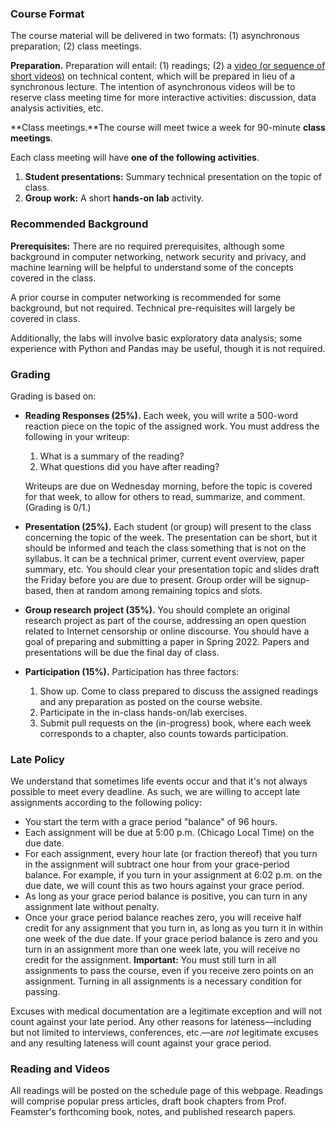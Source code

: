 ### Course Format

The course material will be delivered in two formats: (1) asynchronous
preparation; (2) class meetings.

**Preparation.** Preparation will entail: (1) readings; (2) a [video (or
sequence of short
videos)](https://www.youtube.com/playlist?list=PLpherdrLyny9vAH3GUofYRu4Ig8wY9Lho)
on technical content, which will be prepared in lieu of a synchronous
lecture. The intention of asynchronous videos will be to reserve class
meeting time for more interactive activities: discussion, data analysis
activities, etc.

**Class meetings.**The course will meet twice a week for 90-minute
**class meetings**.

Each class meeting will have **one of the following activities**.

1.  **Student presentations:** Summary technical presentation on the
    topic of class.
2.  **Group work:** A short **hands-on lab** activity.

### Recommended Background

**Prerequisites:** There are no required prerequisites, although some
background in computer networking, network security and privacy, and
machine learning will be helpful to understand some of the concepts
covered in the class.

A prior course in computer networking is recommended for some
background, but not required. Technical pre-requisites will largely be
covered in class.

Additionally, the labs will involve basic exploratory data analysis;
some experience with Python and Pandas may be useful, though it is not
required.

### Grading

Grading is based on:

- **Reading Responses (25%).** Each week, you will write a 500-word
  reaction piece on the topic of the assigned work. You must address the
  following in your writeup:
  1.  What is a summary of the reading?
  2.  What questions did you have after reading?

  Writeups are due on Wednesday morning, before the topic is covered for
  that week, to allow for others to read, summarize, and comment.
  (Grading is 0/1.)
- **Presentation (25%).** Each student (or group) will present to the
  class concerning the topic of the week. The presentation can be short,
  but it should be informed and teach the class something that is not on
  the syllabus. It can be a technical primer, current event overview,
  paper summary, etc. You should clear your presentation topic and
  slides draft the Friday before you are due to present. Group order
  will be signup-based, then at random among remaining topics and slots.
- **Group research project (35%).** You should complete an original
  research project as part of the course, addressing an open question
  related to Internet censorship or online discourse. You should have a
  goal of preparing and submitting a paper in Spring 2022. Papers and
  presentations will be due the final day of class.
- **Participation (15%).** Participation has three factors:
  1.  Show up. Come to class prepared to discuss the assigned readings
      and any preparation as posted on the course website.
  2.  Participate in the in-class hands-on/lab exercises.
  3.  Submit pull requests on the (in-progress) book, where each week
      corresponds to a chapter, also counts towards participation.

### Late Policy

We understand that sometimes life events occur and that it's not always
possible to meet every deadline. As such, we are willing to accept late
assignments according to the following policy:

- You start the term with a grace period "balance" of 96 hours.
- Each assignment will be due at 5:00 p.m. (Chicago Local Time) on the
  due date.
- For each assignment, every hour late (or fraction thereof) that you
  turn in the assignment will subtract one hour from your grace-period
  balance. For example, if you turn in your assignment at 6:02 p.m. on
  the due date, we will count this as two hours against your grace
  period.
- As long as your grace period balance is positive, you can turn in any
  assignment late without penalty.
- Once your grace period balance reaches zero, you will receive half
  credit for any assignment that you turn in, as long as you turn it in
  within one week of the due date. If your grace period balance is zero
  and you turn in an assignment more than one week late, you will
  receive no credit for the assignment. **Important:** You must still
  turn in all assignments to pass the course, even if you receive zero
  points on an assignment. Turning in all assignments is a necessary
  condition for passing.

Excuses with medical documentation are a legitimate exception and will
not count against your late period. Any other reasons for
lateness—including but not limited to interviews, conferences, etc.—are
*not* legitimate excuses and any resulting lateness will count against
your grace period.

### Reading and Videos

All readings will be posted on the schedule page of this webpage.
Readings will comprise popular press articles, draft book chapters from
Prof. Feamster's forthcoming book, notes, and published research papers.

